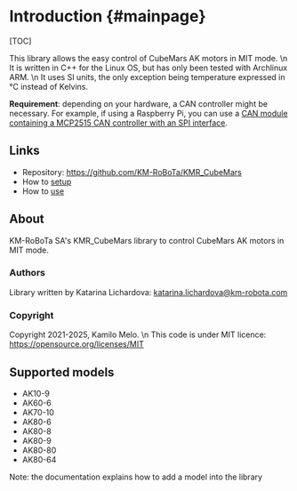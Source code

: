 # Introduction {#mainpage}
[TOC]

This library allows the easy control of CubeMars AK motors in MIT mode. \n 
It is written in C++ for the Linux OS, but has only been tested with Archlinux ARM. \n 
It uses SI units, the only exception being temperature expressed in °C instead of Kelvins.

**Requirement**: depending on your hardware, a CAN controller might be necessary. For example, if using a Raspberry Pi, you can use a [CAN module containing a MCP2515 CAN controller with an SPI interface](https://joy-it.net/en/products/SBC-CAN01).

## Links

- Repository: https://github.com/KM-RoBoTa/KMR_CubeMars
- How to [setup](#setup)
- How to [use](#how-to-use)

## About

KM-RoBoTa SA's KMR_CubeMars library to control CubeMars AK motors in MIT mode.

### Authors
Library written by Katarina Lichardova: katarina.lichardova@km-robota.com

### Copyright
Copyright 2021-2025, Kamilo Melo. \n
This code is under MIT licence: https://opensource.org/licenses/MIT


## Supported models

- AK10-9
- AK60-6
- AK70-10
- AK80-6
- AK80-8
- AK80-9
- AK80-80
- AK80-64
     
Note: the documentation explains how to add a model into the library
